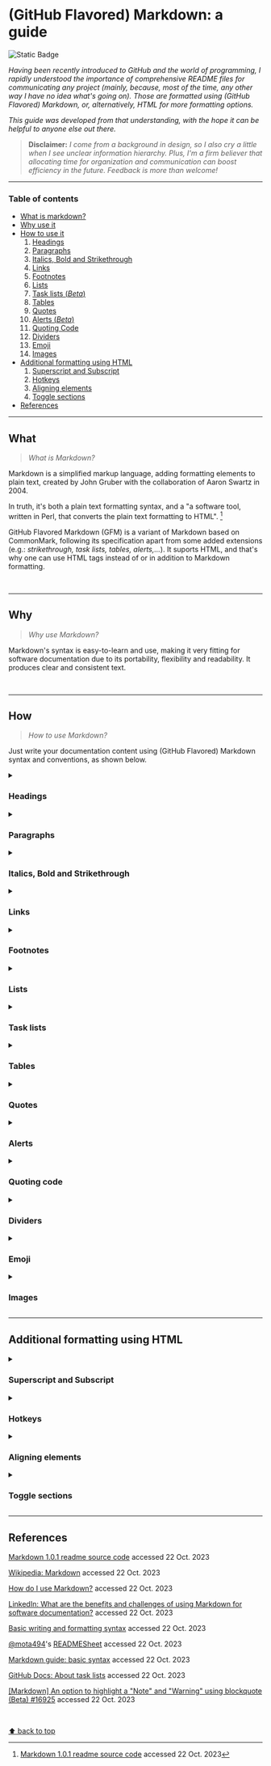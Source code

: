# (GitHub Flavored) Markdown: a guide
![Static Badge](https://img.shields.io/badge/Guides%20and%20manuals-Markdown-%2315bbbb)

_Having been recently introduced to GitHub and the world of programming, I rapidly understood the importance of comprehensive README files for communicating any project (mainly, because, most of the time, any other way I have no idea what's going on). Those are formatted using (GitHub Flavored) Markdown, or, alternatively, HTML for more formatting options._

_This guide was developed from that understanding, with the hope it can be helpful to anyone else out there._

> **Disclaimer:** _I come from a background in design, so I also cry a little when I see unclear information hierarchy. Plus, I'm a firm believer that allocating time for organization and communication can boost efficiency in the future. Feedback is more than welcome!_
___

### Table of contents
- [What is markdown?](#what)
- [Why use it](#why)
- [How to use it](#how)
  1. [Headings](#headings)
  2. [Paragraphs](#paragraphs)
  3. [Italics, Bold and Strikethrough](#italics-bold-and-strikethrough)
  4. [Links](#links)
  5. [Footnotes](#footnotes)
  6. [Lists](#lists)
  7. [Task lists (_Beta_)](#task-lists)
  8. [Tables](#tables)
  9. [Quotes](#quotes)
  10. [Alerts (_Beta_)](#alerts)
  11. [Quoting Code](#quoting-code)
  12. [Dividers](#dividers)
  13. [Emoji](#emoji)
  14. [Images](#images)
- [Additional formatting using HTML](#additional-formatting-using-html)
  1. [Superscript and Subscript](#superscript-and-subscript)
  2. [Hotkeys](#hotkeys)
  3. [Aligning elements](#aligning-elements)
  4. [Toggle sections](#toggle-sections)
- [References](#references)


___
## What

> _What is Markdown?_

Markdown is a simplified markup language, adding formatting elements to plain text, created by John Gruber with the collaboration of Aaron Swartz in 2004.

In truth, it's both a plain text formatting syntax, and a "a software tool, written in Perl, that converts the plain text formatting to HTML". [^1]

[^1]: [Markdown 1.0.1 readme source code](https://web.archive.org/web/20040402182332/http://daringfireball.net/projects/markdown/) accessed 22 Oct. 2023

GitHub Flavored Markdown (GFM) is a variant of Markdown based on CommonMark, following its specification apart from some added extensions (e.g.: _strikethrough, task lists, tables, alerts,..._). It suports HTML, and that's why one can use HTML tags instead of or in addition to Markdown formatting.

</br>

___
## Why

> _Why use Markdown?_

Markdown's syntax is easy-to-learn and use, making it very fitting for software documentation due to its portability, flexibility and readability. It produces clear and consistent text.

</br>

___
## How

> _How to use Markdown?_

Just write your documentation content using (GitHub Flavored) Markdown syntax and conventions, as shown below.

<details>
  <summary><h3>Headings</h3></summary>

> _Headings_ are used to name documents or sections within documents. They define importance, from the most important `# Heading 1` to the least important `###### Heading 6`.
> In defining sections, they are also useful when one wants to link content to a certain section. **See** _Links_.
  
```markdown
# Heading 1
## Heading 2
### Heading 3
#### Heading 4
##### Heading 5
######  Heading 6
```

</br>

> Here is how they are displayed:

# Heading 1
## Heading 2
### Heading 3
#### Heading 4
##### Heading 5
######  Heading 6

</details>

<details>
  <summary><h3>Paragraphs</h3></summary>

> To create a _paragraph_, add a blank line in-between two or more lines of text.
  
```markdown
Line 1

Line 2
```

</br>

> Here is how they are displayed:

Line 1

Line 2

  

</details>

<details>
  <summary><h3>Italics, Bold and Strikethrough</h3></summary>
  
> _Italic_, **Bold** and Strikethrough can be used to add emphasis. 
  
```markdown
_italic_

**bold**

~~strikethrough~~

**_all in italics and bold_**

_all in italics and **nested bold**_

**all in bold and _nested italics_**
```

</br>

> Here is how they are displayed:

_italic_
  
**bold**

~~strikethrough~~
  
**_all in italics and bold_**
  
_all in italics and **nested bold**_
  
**all in bold and _nested italics_**

</details>

<details>
  <summary><h3>Links</h3></summary>

> _Hyperlinks_ are used as a way to navigate online content, pointing to a specific location. In the present context, we can use them either to link to different pages, documents, _etc._, or to sections within our own document.

```markdown
[text](www.link-address.com)

[text](#name-of-section)

[text](./name-of-file-within-same-repo)
```

</details>

<details>
  <summary><h3>Footnotes</h3></summary>

  > _Footnotes_ can be used for additional information or citations. You can check the bottom of this document to see how they are displayed.

```markdown
Text 1 [^1]
Text 2 [^2]

[^1]: Additional information on subject
[^2]: [Display text](link address to source)
```

</details>

<details>
  <summary><h3>Lists</h3></summary>

> _Lists_ can be useful in helping readers skim and scan, presenting a set of items in a clear manner, or outlining steps in a process.

**Unordered lists**

```markdown
- 1st element
- 2nd element
- 3rd element
```

</br>

> Here is how they are displayed:

- 1st element
- 2nd element
- 3rd element
___
  
**Ordered lists**

```markdown
1. 1st element
2. 2nd element
3. 3rd element
```

</br>

> Here is how they are displayed:

1. 1st element
2. 2nd element
3. 3rd element
___

**Nested and mixed lists**

```markdown
- 1st element
  - ...
  - ...
  - ...
- 2nd element
  - ...
- 3rd element

and

- 1st element
  1. ...
  2. ...
  3. ...
- 2nd element
  1. ...
- 3rd element
```  

</br>

> Here is how they are displayed:

- 1st element
   - ...
   - ...
   - ...
- 2nd element
   - ...
- 3rd element

and

- 1st element
  1. ...
  2. ...
  3. ...
- 2nd element
  1. ...
- 3rd element

</details>

<details>
  <summary><h3>Task lists</h3></summary>

> A _task list_ is a set of tasks presented in separate lines with a clickable checkbox. You can select or deselect the checkboxes to mark the tasks as complete or incomplete.

```markdown
- [x] Complete task
  - [x] Completed subtask
- [ ] To do
- [ ] To do
```  

</br>

> Here is how it is displayed:

- [x] Complete task
  - [x] Completed subtask
- [ ] To do
- [ ] To do

</details>

<details>
  <summary><h3>Tables</h3></summary>

> Tables can be used to organize data that can't be adequately described in the text, commonly for being too detailed or extensive. They allow the reader to quickly see the results or patterns.
  
```markdown
Column header 1 | Column header 2 | Column header 3
--|--|--
Row 1, Col 1 | Row 1, Col 2 | Row 1, Col 3
Row 2, Col 1 | Row 2, Col 2 | Row 2, Col 3
Row 3, Col 1 | Row 3, Col 2 | Row 3, Col 3
Row 4, Col 1 | Row 4, Col 2 | ...
```

</br>

> Here is how they are displayed:

Column header 1 | Column header 2 | Column header 3
--|--|--
Row 1, Col 1 | Row 1, Col 2 | Row 1, Col 3
Row 2, Col 1 | Row 2, Col 2 | Row 2, Col 3
Row 3, Col 1 | Row 3, Col 2 | Row 3, Col 3
Row 4, Col 1 | Row 4, Col 2 | ...

___

**Left, center and right aligned table**
  
```markdown
Left-aligned header| Center-aligned header | Right-aligned header
:--|:--:|--:
Row 1, Col 1 | Row 1, Col 2 | Row 1, Col 3
Row 2, Col 1 | Row 2, Col 2 | Row 2, Col 3
Row 3, Col 1 | Row 3, Col 2 | Row 3, Col 3
Row 4, Col 1 | Row 4, Col 2 | ...
```

</br>

> Here is how they are displayed:

Left-aligned header | Center-aligned header | Right-aligned header
:--|:--:|--:
Row 1, Col 1 | Row 1, Col 2 | Row 1, Col 3
Row 2, Col 1 | Row 2, Col 2 | Row 2, Col 3
Row 3, Col 1 | Row 3, Col 2 | Row 3, Col 3
Row 4, Col 1 | Row 4, Col 2 | ...

</details>

<details>
  <summary><h3>Quotes</h3></summary>

_Quoted text_ is indented, with a different type color.
  
```markdown
> 1st level of indentation
>> 2nd level ...
>>> 3rd level ...
```

</br>

Here is how they are displayed:

> 1st level of indentation
> > 2nd level ...
> > >  3rd level ...

</details>

<details>
  <summary><h3>Alerts</h3></summary>

> _Alerts_ are used to highlight important information. Currently, there are three types, as shown below. Beware not to overuse them, as they will loose their intended impact.
  
```markdown
> [!NOTE]
> Highlighting information to take into account, even when skimming.

> [!IMPORTANT]
> Crucial information for users to succeed.

> [!WARNING]
> Critical content requiring immediate attention.
```

</br>

> Here is how they are displayed:
  
> [!NOTE]
> Highlighting information to take into account, even when skimming.

> [!IMPORTANT]
> Crucial information for users to succeed.

> [!WARNING]
> Critical content requiring immediate attention.

</details>

<details>
  <summary><h3>Quoting code</h3></summary>
  
> You can both quote inline code within two `single backticks`, knowing that the text within them won't be formatted; or create code blocks using `triple backticks`. When using the latter, you can also enable syntax highlighting by adding an optional `language identifier`.

**Inline quoted code**
  
```markdown
inline `#include <stdio.h>`
```

</br>

> Here is how it is displayed:

inline `#include <stdio.h>`
</br>
  
___

**Code block**
  
````
```c
#include <stdio.h>

int  main(void)
{
    printf("Hello, World!");
    return (0);
}
```
````
  
</br>

> Here is how it is displayed:

```c
#include <stdio.h>

int  main(void)
{
    printf("Hello, World!");
    return (0);
}
```

</details>

<details>
  <summary><h3>Dividers</h3></summary>

> _Dividers_, also known as _Horizontal Rules_, can be used to separate sections.
  
```markdown
section 1
___
section 2
```

</br>

> Here is how they are displayed:
 
section 1
___
section 2

</details>

<details>
  <summary><h3>Emoji</h3></summary>

> The use of _emojis_ can help in conveying tone, expressing emotion or sometimes just in breaking monotony. 🥳

```
:emojicode:
```

</details>

<details>
  <summary><h3>Images</h3></summary>

> You can add an _image_ either by linking to its source, or by uploading it by dragging and dropping, selecting or pasting it.

```
![Planet Earth](https://images.unsplash.com/photo-1614730321146-b6fa6a46bcb4?auto=format&fit=crop&q=80&w=2874&ixlib=rb-4.0.3&ixid=M3wxMjA3fDB8MHxwaG90by1wYWdlfHx8fGVufDB8fHx8fA%3D%3D)
```
  
</br>

> Here is how it is displayed:

![Planet Earth](https://images.unsplash.com/photo-1614730321146-b6fa6a46bcb4?auto=format&fit=crop&q=80&w=2874&ixlib=rb-4.0.3&ixid=M3wxMjA3fDB8MHxwaG90by1wYWdlfHx8fGVufDB8fHx8fA%3D%3D)

</details>

___
## Additional formatting using HTML

<details>
  <summary><h3>Superscript and Subscript</h3></summary>

> _Superscript_ and _Subscript_ provide additional options for formatting text.

```html
This is a <sup>superscript</sup> text.

This is a <sub>subscript</sub> text.
```
  
</br>

> Here is how it is displayed:

This is a <sup>superscript</sup> text.

This is a <sub>subscript</sub> text.

</details>

<details>
  <summary><h3>Hotkeys</h3></summary>

> _Hotkeys_ are indicated by the `<kbd>` tag.

```html
Example: <kbd>ctrl</kbd> <kbd>alt</kbd> <kbd>del</kbd>.
```
  
</br>

> Here is how it is displayed:

Example: <kbd>ctrl</kbd> <kbd>alt</kbd> <kbd>del</kbd>.

</details>

<details>
  <summary><h3>Aligning elements</h3></summary>

> The `align` attribute can have one of the following values: `left`, `right`, `center` and `justify`. It can be used with different elements.

```html
<p align="left">Left-aligned paragraph</p>
 
<div align="center"><h3>Center-aligned heading</h3><p>and paragraph within division (section)</p></div>
 
<h4 align="right">Right-aligned heading</h4>

<p align="justify"><em>Justified and emphasized text: Lorem ipsum dolor sit amet, consectetur adipiscing elit, sed do eiusmod tempor incididunt ut labore et dolore magna aliqua. Ut enim ad minim veniam, quis nostrud exercitation ullamco laboris nisi ut aliquip ex ea commodo consequat. Duis aute irure dolor in reprehenderit in voluptate velit esse cillum dolore eu fugiat nulla pariatur. Excepteur sint occaecat cupidatat non proident, sunt in culpa qui officia deserunt mollit anim id est laborum.</em></p>
```
  
</br>

> Here is how it it displayed:

<p align="left">Left-aligned paragraph</p>
  
<div align="center"><h3>Center-aligned heading</h3><p>and paragraph within division (section)</p></div>
 
<h4 align="right">Right-aligned heading</h4>

<p align="justify"><em>Justified and emphasized text: Lorem ipsum dolor sit amet, consectetur adipiscing elit, sed do eiusmod tempor incididunt ut labore et dolore magna aliqua. Ut enim ad minim veniam, quis nostrud exercitation ullamco laboris nisi ut aliquip ex ea commodo consequat. Duis aute irure dolor in reprehenderit in voluptate velit esse cillum dolore eu fugiat nulla pariatur. Excepteur sint occaecat cupidatat non proident, sunt in culpa qui officia deserunt mollit anim id est laborum.</em></p>

</details>

<details>
  <summary><h3>Toggle sections</h3></summary>
  
> By now, it's probably pretty obvious that you can add a toggle section... Default behavior would be toggled, but you can set it to display untoggled by default: `<details open>`. Also note that while `html` tags work well within `Markdown`, the other way around might not be true. So, just use `html tags` within `html` whenever possible.

```html
<details open>
  <summary><h3>Main toggle, that is also a heading</h3></summary>
    <details>
    <summary>Nested toggle 1</summary>
          Content
    </details>
    <details>
    <summary>Nested toggle 2</summary>
          Content
    </details>
</details>
```
  
</br>

> Here is how it is displayed:

<details open>
  <summary><h3>Main toggle, that is also a heading</h3></summary>
    <details>
      <summary>Nested toggle 1</summary>
          Content
    </details>
    <details>
      <summary>Nested toggle 2</summary>
          Content
    </details>
</details>

</br>

</details>

___
## References

[Markdown 1.0.1 readme source code](https://web.archive.org/web/20040402182332/http://daringfireball.net/projects/markdown/) accessed 22 Oct. 2023

[Wikipedia: Markdown](https://en.wikipedia.org/wiki/Markdown) accessed 22 Oct. 2023

[How do I use Markdown?](https://www.ibm.com/docs/en/SSYKAV?topic=train-how-do-use-markdown) accessed 22 Oct. 2023

[LinkedIn: What are the benefits and challenges of using Markdown for software documentation?](https://www.linkedin.com/advice/0/what-benefits-challenges-using-markdown-software) accessed 22 Oct. 2023

[Basic writing and formatting syntax](https://docs.github.com/en/get-started/writing-on-github/getting-started-with-writing-and-formatting-on-github/basic-writing-and-formatting-syntax) accessed 22 Oct. 2023

[@mota494](https://github.com/mota494)'s [READMESheet](https://github.com/mota494/READMESheet/blob/main/Markdown%20Sheet.md) accessed 22 Oct. 2023

[Markdown guide: basic syntax](https://www.markdownguide.org/basic-syntax/) accessed 22 Oct. 2023

[GitHub Docs: About task lists](https://docs.github.com/en/get-started/writing-on-github/working-with-advanced-formatting/about-task-lists) accessed 22 Oct. 2023

[[Markdown] An option to highlight a "Note" and "Warning" using blockquote (Beta) #16925](https://github.com/orgs/community/discussions/16925) accessed 22 Oct. 2023

</br>

[⬆ back to top](#github-flavored-markdown-a-guide)
